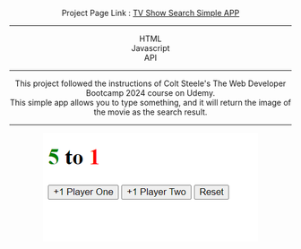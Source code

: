 

<div align="center">

Project Page Link : <a href="https://daydreamygithubhost.github.io/TVShowSearchSimpleAPP/">TV Show Search Simple APP</a>
<hr>
HTML<br>
Javascript<br>
API<br>
<hr>
This project followed the instructions of Colt Steele's The Web Developer Bootcamp 2024 course on Udemy.<br>
This simple app allows you to type something, and it will return the image of the movie as the search result.
<hr>
<img src="https://github.com/DayDreamYGithub/Udemy-WebDevelopment-Practice/blob/main/ScoreKeeper/gitimg/1.png?raw=true" alt="PC">

</div>
